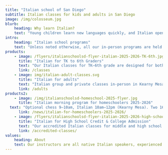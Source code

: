 ```yaml
---
title: "Italian school of San Diego"
subtitle: Italian classes for kids and adults in San Diego
image: /img/colosseum.jpg
blurb:
    heading: Why learn Italian?
    text: "Young children learn new languages quickly, and Italian opens the door to a rich world of art, history, literature, and cuisine. Studying Italian from an early age can lead to school credit through Advanced Placement or college programs. For adults, learning Italian means connecting more deeply with locals while traveling, enjoying Italian films, and reading classic literature in the original language."
intro:
    heading: "Italian school programs"
    text: "Unless noted otherwise, all our in-person programs are held at our main location at 4550 Kearny Villa Rd, Suite 202, San Diego, CA"
products:
    - image: /flyers/italianschoolsd-flyer-italian-2025-2026-TK-6th.jpg
      title: "Italian for TK to 6th Graders"
      text: "Our Italian classes for TK–6th grade are designed for both heritage speakers and beginners. Heritage classes (in Italian) deepen language skills and cover topics from Italian schools, including reading, writing, comprehension, and conversation, plus history and geography for older students. Italian as a Foreign Language (IFL) classes (in English) use a conversation-first approach and engaging activities to introduce Italian to new learners. Classes are grouped by age, meet weekly in-person, and are taught by native Italian instructors. Morning and afternoon options are available, including a program for homeschoolers."
      link: /classes
    - image: img/italian-adult-classes.svg
      title: "Italian for adults"
      text: "Italian group and private classes in-person in Kearny Mesa and online for all levels of proficiency, we also organize custom classes for groups or businesses. We focus on a conversation-first approach with highly interactive classes, highlight cultural aspects of life and tourism in Italy, and include insights into the history and geography of Italy."
      link: /adults
products2:
    - image: /img/italianschoolsd-homeschool-2025-flyer.jpg
      title: "Italian morning program for homeschoolers 2025-2026"
  text: "Optional chess 9–10am, Italian 10am–12pm (Kearny Mesa). Two 16-class sessions (Sept–Jan & Jan–May). Open to TK–8th, grouped by age, no prior Italian required. We are approved vendors for PCA and Dimensions."
      link: /news/italian-for-homeschoolers-2025-2026/
    - image: /flyers/italianschoolsd-flyer-italian-2025-2026-high-school.jpg
      title: "Italian for High School Credit & College Admission"
      text: "Our accredited Italian classes for middle and high school students fulfill the foreign language requirement for high school graduation in San Diego Unified and San Dieguito districts, and are recognized for college admission. Classes are taught by native instructors, available online or in-person, and cover 8 levels from beginner to fluent. Each level is one semester, with 2 hours of class and 2 hours of homework per week. Grades are included on high school transcripts. Early start is recommended for maximum credit. See our accredited classes page for details and enrollment."
      link: /accredited-classes/
values:
    heading: About
    text: Our instructors are all native Italian speakers, experienced and passionate about sharing their language and culture with students of all ages. Led by Director and CEO Maura D'Andrea, who founded the Italian School of San Diego in 2021, our team is dedicated to providing an authentic and engaging learning experience.
---
```


